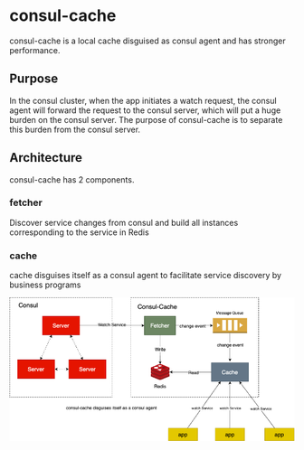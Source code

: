 # consul-cache
consul-cache is a local cache disguised as consul agent and has stronger performance.

## Purpose
In the consul cluster, when the app initiates a watch request, 
the consul agent will forward the request to the consul server, 
which will put a huge burden on the consul server. 
The purpose of consul-cache is to separate this burden from the consul server.

## Architecture
consul-cache has 2 components.
### fetcher
Discover service changes from consul and build all instances corresponding to the service in Redis
### cache
cache disguises itself as a consul agent to facilitate service discovery by business programs


![Architecture](./img/arch.png) 